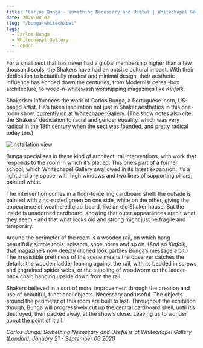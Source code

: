 ```yaml
---
title: "Carlos Bunga - Something Necessary and Useful | Whitechapel Gallery"
date: 2020-08-02
slug: "/bunga-whitechapel"
tags:
  - Carlos Bunga
  - Whitechapel Gallery
  - London
---
```


For a small sect that has never had a global membership higher than a few thousand souls, the Shakers have had an outsize cultural impact. With their dedication to beautifully modest and minimal design, their aesthetic influence has echoed down the centuries, from Modernist cereal-box architecture, to wood-n-whitewash worshipping magazines like *Kinfolk*.

Shakerism influences the work of Carlos Bunga, a Portuguese-born, US-based artist. He’s taken inspiration not just in Shaker aesthetics in this one-room show, [currently on at Whitechapel Gallery](https://www.whitechapelgallery.org/exhibitions/carlos-bunga/). (The show notes also cite the Shakers' dedication to racial and gender equality, which was very radical in the 18th century when the sect was founded, and pretty radical today too.)

![installation view](/bunga-whitechapel-1.jpg)

Bunga specialises in these kind of architectural interventions, with work that responds to the room in which it’s placed. This one’s part of a former school, which Whitechapel Gallery swallowed in its latest expansion. It’s a light and airy space, with high windows and two lines of supporting pillars, painted white.

The intervention comes in a floor-to-ceiling cardboard shell: the outside is painted with zinc-rusted green on one side, white on the other, giving the appearance of weathered clap-board, like an old Shaker house. But the inside is unadorned cardboard, showing that outer appearances aren’t what they seem - and that what looks old and strong might just be fragile and temporary.

Around the perimeter of the room is a wooden rail, on which hang beautifully simple tools: scissors, shoe horns and so on. (And so *Kinfolk*, that magazine’s [now deeply clichéd look](https://thekinspiracy.tumblr.com/) garbles Bunga’s message a bit.) The irresistible prettiness of the scene means the observer catches the details: the wooden ladder leaning against the rail, with its bedded in screws and engrained spider webs, or the stippling of woodworm on the ladder-back chair, hanging upside down from the rail.

Shakers believed in a sort of moral improvement through the creation and use of beautiful, functional objects. Necessary and useful. The objects around the perimeter of this room are built to last. Throughout the exhibition though, Bunga will progressively cut up the central cardboard shell, until it’s destroyed, then packed away, at the show’s close. Leaving us to wonder about the point of it all.

*Carlos Bunga: Something Necessary and Useful is at Whitechapel Gallery (London). January 21 - September 06 2020*
